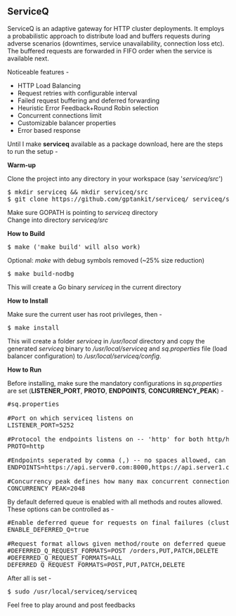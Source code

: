 <h2>ServiceQ</h2>

ServiceQ is an adaptive gateway for HTTP cluster deployments. It employs a probabilistic approach to distribute load and buffers requests during adverse scenarios (downtimes, service unavailability, connection loss etc). The buffered requests are forwarded in FIFO order when the service is available next.

Noticeable features -

* HTTP Load Balancing<br/>
* Request retries with configurable interval<br/>
* Failed request buffering and deferred forwarding<br/>
* Heuristic Error Feedback+Round Robin selection<br/>
* Concurrent connections limit<br/> 
* Customizable balancer properties<br/>
* Error based response<br/>

Until I make <b>serviceq</b> available as a package download, here are the steps to run the setup - </br>

<b>Warm-up</b>

Clone the project into any directory in your workspace (say '<i>serviceq/src</i>')<br/>

<pre>
$ mkdir serviceq && mkdir serviceq/src
$ git clone https://github.com/gptankit/serviceq/ serviceq/src/
</pre>

Make sure GOPATH is pointing to <i>serviceq</i> directory<br/>
Change into directory <i>serviceq/src</i><br/>

<b>How to Build</b>

<pre>$ make ('make build' will also work)</pre>

Optional: <i>make</i> with debug symbols removed (~25% size reduction)

<pre>$ make build-nodbg</pre>

This will create a Go binary <i>serviceq</i> in the current directory

<b>How to Install</b>

Make sure the current user has root privileges, then - </br>

<pre>$ make install</pre>

This will create a folder <i>serviceq</i> in <i>/usr/local</i> directory and copy the generated <i>serviceq</i> binary to <i>/usr/local/serviceq</i> and <i>sq.properties</i> file (load balancer configuration) to <i>/usr/local/serviceq/config</i>.<br/>

<b>How to Run</b>

Before installing, make sure the mandatory configurations in <i>sq.properties</i> are set (<b>LISTENER_PORT</b>, <b>PROTO</b>, <b>ENDPOINTS</b>, <b>CONCURRENCY_PEAK</b>) -</br>

<pre>
#sq.properties

#Port on which serviceq listens on
LISTENER_PORT=5252

#Protocol the endpoints listens on -- 'http' for both http/https
PROTO=http

#Endpoints seperated by comma (,) -- no spaces allowed, can be a combination of http/https
ENDPOINTS=https://api.server0.com:8000,https://api.server1.com:8001,https://api.server2.com:8002

#Concurrency peak defines how many max concurrent connections are allowed to the cluster
CONCURRENCY_PEAK=2048
</pre>

By default deferred queue is enabled with all methods and routes allowed. These options can be controlled as -</br>

<pre>
#Enable deferred queue for requests on final failures (cluster down)
ENABLE_DEFERRED_Q=true

#Request format allows given method/route on deferred queue -- picked up if ENABLE_DEFERRED_Q is true
#DEFERRED_Q_REQUEST_FORMATS=POST /orders,PUT,PATCH,DELETE
#DEFERRED_Q_REQUEST_FORMATS=ALL
DEFERRED_Q_REQUEST_FORMATS=POST,PUT,PATCH,DELETE
</pre>

After all is set - </br>

<pre>$ sudo /usr/local/serviceq/serviceq</pre>

Feel free to play around and post feedbacks
